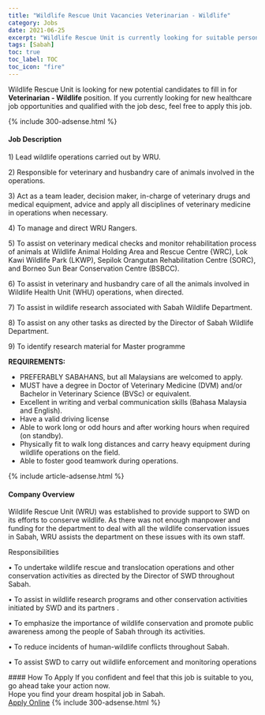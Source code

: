```yaml
---
title: "Wildlife Rescue Unit Vacancies Veterinarian - Wildlife" 
category: Jobs 
date: 2021-06-25 
excerpt: "Wildlife Rescue Unit is currently looking for suitable person to fill in the Veterinarian - Wildlife which positioned at Sabah" 
tags: [Sabah] 
toc: true 
toc_label: TOC 
toc_icon: "fire" 
--- 
```


<p>Wildlife Rescue Unit is looking for new potential candidates to fill in for <b>Veterinarian - Wildlife</b> position. If you currently looking for new healthcare job opportunities and qualified with the job desc, feel free to apply this job.
</p>{% include 300-adsense.html %} 
<div><div><h4>Job Description</h4></div><div><div><span><div><p>1)&#160;Lead wildlife operations carried out by WRU.</p><p>2)&#160;Responsible for veterinary and husbandry care of animals involved in the operations.</p><p>3)&#160;Act as a team leader, decision maker, in-charge of veterinary drugs and medical&#160;equipment, advice and apply all disciplines of veterinary medicine in operations when necessary.</p><p>4)&#160;To manage and direct WRU Rangers.</p><p>5)&#160;To assist on veterinary medical checks and monitor rehabilitation process of animals at Wildlife Animal Holding Area and Rescue Centre {WRC), Lok Kawi Wildlife Park (LKWP), Sepilok Orangutan Rehabilitation Centre (SORC), and Borneo Sun Bear Conservation&#160;Centre (BSBCC).</p><p>6)&#160;To assist in veterinary and husbandry care of all the animals involved in Wildlife Health Unit&#160;(WHU) operations, when directed.</p><p>7)&#160;To assist in wildlife research associated with Sabah Wildlife Department.</p><p>8)&#160;To assist on any other tasks as directed by the Director of Sabah Wildlife Department.</p><p>9)&#160;To identify research material for Master programme</p><p><strong>REQUIREMENTS:</strong></p><ul><li>PREFERABLY SABAHANS, but all Malaysians are welcomed to apply.</li><li>MUST have a degree in Doctor of Veterinary Medicine (DVM) and/or Bachelor in Veterinary Science (BVSc) or equivalent.</li><li>Excellent in writing and verbal communication skills (Bahasa Malaysia and English).</li><li>Have a valid driving license&#160;</li><li>Able to work long or odd hours and after working hours when required (on standby).</li><li>Physically fit to walk long distances and carry heavy equipment during wildlife operations on the field.</li><li>Able to foster good teamwork during operations.</li></ul></div></span></div></div></div> 
{% include article-adsense.html %} 
<div><div><h4>Company Overview</h4></div><div><div><span><div><p>Wildlife Rescue Unit (WRU) was established to provide support to SWD on its efforts to conserve wildlife. As there was not enough manpower and funding for the department to deal with all the wildlife conservation issues in Sabah, WRU assists the department on these issues with its own staff.&#160;</p><p>Responsibilities</p><p>&#8226; To undertake wildlife rescue and translocation operations and other conservation activities as directed by the Director of SWD throughout Sabah.&#160;</p><p>&#8226; To assist in wildlife research programs and other conservation activities initiated by SWD and its partners .&#160;</p><p>&#8226; To emphasize the importance of wildlife conservation and promote public awareness among the people of Sabah through its activities.&#160;</p><p>&#8226; To reduce incidents of human-wildlife conflicts throughout Sabah.&#160;</p><p>&#8226; To assist SWD to carry out wildlife enforcement and monitoring operations</p></div></span></div></div></div> 
#### How To Apply 
If you confident and feel that this job is suitable to you, go ahead take your action now. <br/> 
Hope you find your dream hospital job in Sabah. <br/> 
<a href="https://www.jobstreet.com.my/en/job/veterinarian-wildlife-4586416?jobId=jobstreet-my-job-4586416" class="btn btn--warning" target="_blank" rel="nofollow noopenner">Apply Online</a> 
{% include 300-adsense.html %} 